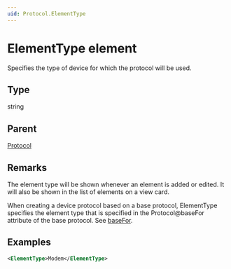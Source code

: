 ```yaml
---
uid: Protocol.ElementType
---
```


# ElementType element

Specifies the type of device for which the protocol will be used.

## Type

string

## Parent

[Protocol](xref:Protocol)

## Remarks

The element type will be shown whenever an element is added or edited. It will also be shown in the list of elements on a view card.

When creating a device protocol based on a base protocol, ElementType specifies the element type that is specified in the Protocol@baseFor attribute of the base protocol. See [baseFor](xref:Protocol-baseFor).

## Examples

```xml
<ElementType>Modem</ElementType>
```
